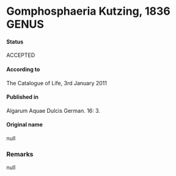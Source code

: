 # Gomphosphaeria Kutzing, 1836 GENUS

#### Status
ACCEPTED

#### According to
The Catalogue of Life, 3rd January 2011

#### Published in
Algarum Aquae Dulcis German. 16: 3.

#### Original name
null

### Remarks
null